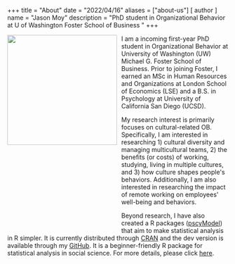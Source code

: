 +++
title = "About"
date = "2022/04/16"
aliases = ["about-us"]
[ author ]
  name = "Jason Moy"
description = "PhD student in Organizational Behavior at U of Washington Foster School of Business "
+++

<img src="/jason_moy.png"  width = '250px' class = 'img'/>

I am a incoming first-year PhD student in Organizational Behavior at University of Washington (UW) Michael G. Foster School of Business. Prior to joining Foster, I earned an MSc in Human Resources and Organizations at London School of Economics (LSE) and a B.S. in Psychology at University of California San Diego (UCSD).

My research interest is primarily focuses on cultural-related OB. Specifically, I am interested in researching 1) cultural diversity and managing multicultural teams, 2) the benefits (or costs) of working, studying, living in multiple cultures, and 3) how culture shapes people's behaviors. Additionally, I am also interested in researching the impact of remote working on employees' well-being and behaviors.

Beyond research, I have also created a R packages ([pscyModel](https://jasonmoy28.github.io/psycModel/)) that aim to make statistical analysis in R simpler. It is currently distributed through [CRAN](https://jasonmoy28.github.io/psycModel/) and the dev version is available through my [GitHub](https://github.com/jasonmoy28/psycModel). It is a beginner-friendly R package for statistical analysis in social science. For more details, please click [here](https://jasonmoy28.github.io/psycModel/).

<style>
  @media screen and (min-width: 450px){
.img{
  float:left; 
  margin: 0px 10px 40% 0px
}
  }
  </style>
